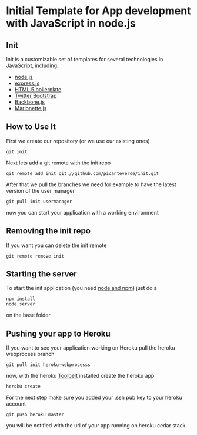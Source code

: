 Initial Template for App development with JavaScript in node.js
==============================================================

## Init

Init is a customizable set of templates for several technologies in JavaScript, including:
 
 * [node.js](http://nodejs.org/)
 * [express.js](http://expressjs.com/)
 * [HTML 5 boilerplate](http://html5boilerplate.com/)
 * [Twitter Bootstrap](http://getbootstrap.com/2.3.2/)
 * [Backbone.js](http://backbonejs.org/)
 * [Marionette.js](http://marionettejs.com/)

## How to Use It

First we create our repository (or we use our existing ones)

	git init

Next lets add a git remote with the init repo

	git remote add init git://github.com/picanteverde/init.git

After that we pull the branches we need for example to have the latest version of the user manager

	git pull init usermanager
	
now you can start your application with a working environment


## Removing the init repo

If you want you can delete the init remote

	git remote remove init

## Starting the server

To start the init application (you need [node and npm](http://nodejs.org/)) just do a

	npm install
	node server

on the base folder 


## Pushing your app to Heroku

If you want to see your application working on Heroku pull the heroku-webprocess branch

    git pull init heroku-webprocesss

now, with the heroku [Toolbelt](https://devcenter.heroku.com/articles/nodejs) installed create the heroku app

    heroku create

For the next step make sure you added your .ssh pub key to your heroku account

    git push heroku master

you will be notified with the url of your app running on heroku cedar stack

